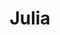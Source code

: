 ---
title: Julia
artigo: a
picture: /images/j/Julia.jpg
background: /images/fundos/bolas.jpg
style: style1
description: Significado do nome Julia
full-description:  Julia tem duas definições distintas. Uma delas é o feminino de Julio, nome que em Latim, Julius, quer dizer fofo, macio, pessoa jovem,juventude. A outra versão diz que o seu significado é filha de Júpiter, o deus romano. Bem, independente de qual é o correto, a verdade é que toda Julia é mesmo muito fofa! Concorda?
---